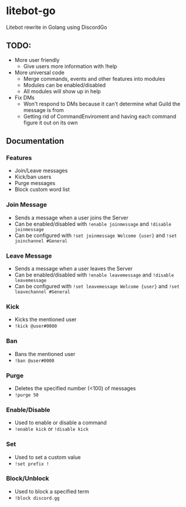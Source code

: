 # litebot-go
Litebot rewrite in Golang using DiscordGo

## TODO:
- More user friendly
    - Give users more information with !help
- More universal code
    - Merge commands, events and other features into modules
    - Modules can be enabled/disabled
    - All modules will show up in help
- Fix DMs
    - Won't respond to DMs because it can't determine what Guild the message is from
    - Getting rid of CommandEnviroment and having each command figure it out on its own


## Documentation

### Features
- Join/Leave messages 
- Kick/ban users
- Purge messages
- Block custom word list

### Join Message
- Sends a message when a user joins the Server
- Can be enabled/disabled with `!enable joinmessage` and `!disable joinmessage`
- Can be configured with `!set joinmessage Welcome {user}` and `!set joinchannel #General`

### Leave Message
- Sends a message when a user leaves the Server
- Can be enabled/disabled with `!enable leavemessage` and `!disable leavemessage`
- Can be configured with `!set leavemessage Welcome {user}` and `!set leavechannel #General`

### Kick
- Kicks the mentioned user
- `!kick @user#0000`

### Ban
- Bans the mentioned user
- `!ban @user#0000`

### Purge
- Deletes the specified number (<100) of messages
- `!purge 50`

### Enable/Disable
- Used to enable or disable a command
- `!enable kick` or `!disable kick`

### Set
- Used to set a custom value
- `!set prefix !`

### Block/Unblock
- Used to block a specified term
- `!block discord.gg`